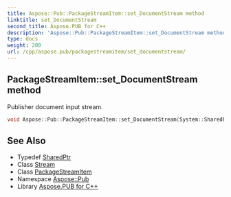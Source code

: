```yaml
---
title: Aspose::Pub::PackageStreamItem::set_DocumentStream method
linktitle: set_DocumentStream
second_title: Aspose.PUB for C++
description: 'Aspose::Pub::PackageStreamItem::set_DocumentStream method. Publisher document input stream in C++.'
type: docs
weight: 200
url: /cpp/aspose.pub/packagestreamitem/set_documentstream/
---
```

## PackageStreamItem::set_DocumentStream method


Publisher document input stream.

```cpp
void Aspose::Pub::PackageStreamItem::set_DocumentStream(System::SharedPtr<System::IO::Stream> value)
```

## See Also

* Typedef [SharedPtr](../../../system/sharedptr/)
* Class [Stream](../../../system.io/stream/)
* Class [PackageStreamItem](../)
* Namespace [Aspose::Pub](../../)
* Library [Aspose.PUB for C++](../../../)
